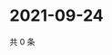 # 2021-09-24

共 0 条

<!-- BEGIN WEIBO -->
<!-- 最后更新时间 Fri Sep 24 2021 06:10:45 GMT+0800 (China Standard Time) -->

<!-- END WEIBO -->
